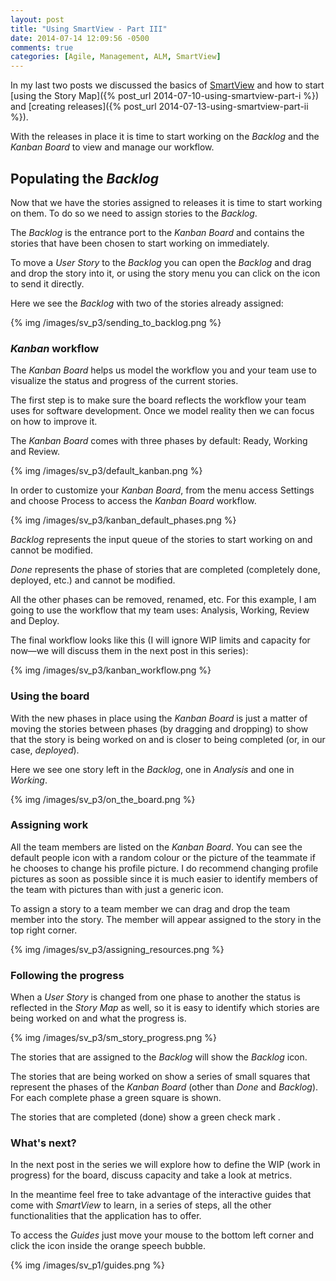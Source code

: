 ```yaml
---
layout: post
title: "Using SmartView - Part III"
date: 2014-07-14 12:09:56 -0500
comments: true
categories: [Agile, Management, ALM, SmartView]
---
```


In my last two posts we discussed the basics of [SmartView](http://smartviewapp.com) and how to start [using the Story Map]({% post_url 2014-07-10-using-smartview-part-i %}) and [creating releases]({% post_url 2014-07-13-using-smartview-part-ii %}).

With the releases in place it is time to start working on the _Backlog_ and the _Kanban Board_ to view and manage our workflow.

<!-- more -->

## Populating the _Backlog_

Now that we have the stories assigned to releases it is time to start working on them. To do so we need to assign stories to the _Backlog_.

The _Backlog_ is the entrance port to the _Kanban Board_ and contains the stories that have been chosen to start working on immediately.

To move a _User Story_ to the _Backlog_ you can open the _Backlog_ and drag and drop the story into it, or using the story menu you can click on the <i class='fa fa-inbox'></i> icon to send it directly.

Here we see the _Backlog_ with two of the stories already assigned:

{% img /images/sv_p3/sending_to_backlog.png %}

### _Kanban_ workflow

The _Kanban Board_ helps us model the workflow you and your team use to visualize the status and progress of the current stories. 

The first step is to make sure the board reflects the workflow your team uses for software development. Once we model reality then we can focus on how to improve it.

The _Kanban Board_ comes with three phases by default: Ready, Working and Review.

{% img /images/sv_p3/default_kanban.png %}

In order to customize your _Kanban Board_, from the menu <span class="fa-stack"><i class="fa fa-square fa-stack-2x"></i><i class="fa fa-th fa-inverse fa-stack-1x"></i></span> access Settings <i class='fa fa-wrench'></i> and choose Process <i class='fa fa-file-text'></i> to access the _Kanban Board_ workflow.

{% img /images/sv_p3/kanban_default_phases.png %}

_Backlog_ represents the input queue of the stories to start working on and cannot be modified.

_Done_ represents the phase of stories that are completed (completely done, deployed, etc.) and cannot be modified.

All the other phases can be removed, renamed, etc. For this example, I am going to use the workflow that my team uses: Analysis, Working, Review and Deploy.

The final workflow looks like this (I will ignore WIP limits and capacity for now—we will discuss them in the next post in this series):

{% img /images/sv_p3/kanban_workflow.png %}

### Using the board

With the new phases in place using the _Kanban Board_ is just a matter of moving the stories between phases (by dragging and dropping) to show that the story is being worked on and is closer to being completed (or, in our case, _deployed_).

Here we see one story left in the _Backlog_, one in _Analysis_ and one in _Working_.

{% img /images/sv_p3/on_the_board.png %}

### Assigning work

All the team members are listed on the _Kanban Board_. You can see the default people icon <i class='fa fa-user'></i> with a random colour or the picture of the teammate if he chooses to change his profile picture. I do recommend changing profile pictures as soon as possible since it is much easier to identify members of the team with pictures than with just a generic icon.

To assign a story to a team member we can drag and drop the team member into the story. The member will appear assigned to the story in the top right corner.

{% img /images/sv_p3/assigning_resources.png %}

### Following the progress

When a _User Story_ is changed from one phase to another the status is reflected in the _Story Map_ as well, so it is easy to identify which stories are being worked on and what the progress is.

{% img /images/sv_p3/sm_story_progress.png %}

The stories that are assigned to the _Backlog_ will show the _Backlog_ <i class='fa fa-inbox backlog'></i> icon.

The stories that are being worked on show a series of small squares 
<span class='progress'>
  <i class='fa fa-square'></i>
  <i class='fa fa-square'></i>
  <i class='fa fa-square'></i>
  <i class='fa fa-square'></i>
</span>
that represent the phases of the _Kanban Board_ (other than _Done_ and _Backlog_). For each complete phase a green square <i class='fa fa-square green'></i> is shown.

The stories that are completed (done) show a green check mark <i class='fa fa-check-circle green'></i>.

### What's next?

In the next post in the series we will explore how to define the WIP (work in progress) for the board, discuss capacity and take a look at metrics.

In the meantime feel free to take advantage of the interactive guides that come with _SmartView_ to learn, in a series of steps, all the other functionalities that the application has to offer.

To access the _Guides_ just move your mouse to the bottom left corner and click the <i class='fa fa-book'></i> icon inside the orange speech bubble.

{% img /images/sv_p1/guides.png %}
